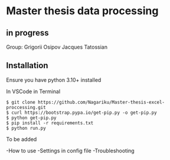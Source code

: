 # Master thesis data processing
## in progress

Group:
Grigorii Osipov
Jacques Tatossian

## Installation

Ensure you have python 3.10+ installed

In VSCode in Terminal
```console
$ git clone https://github.com/Nagariku/Master-thesis-excel-proccessing.git
$ curl https://bootstrap.pypa.io/get-pip.py -o get-pip.py
$ python get-pip.py
$ pip install -r requirements.txt
$ python run.py
```

To be added

-How to use
-Settings in config file
-Troubleshooting
